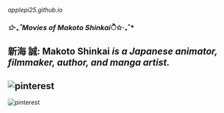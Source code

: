 *applepi25.github.io*
 
### *✩‧₊˚Movies of Makoto Shinkai*ੈ✩‧₊˚*
新海 誠:
**Makoto Shinkai** *is a Japanese animator, filmmaker, author, and manga artist.*
------



![pinterest](https://i.pinimg.com/564x/35/3f/65/353f65748bc3548e357d52721a7ccdc7.jpg)
-------
![pinterest](https://i.pinimg.com/564x/74/f0/64/74f0647f9df2f2f44a502e1278b50bff.jpg)
